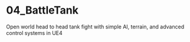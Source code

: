 # 04_BattleTank
Open world head to head tank fight with simple AI, terrain, and advanced control systems in UE4
